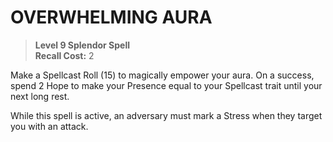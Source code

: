 ﻿---
tags:
  - Ability
  - CharacterOption
name: 'OVERWHELMING AURA'
level: 9
domain: 'Splendor'
type: 'Spell'
recall: '2'
description: 'Make a Spellcast Roll (15) to magically empower your aura. On a success, spend 2 Hope to make your Presence equal to your Spellcast trait until your next long rest.

While this spell is active, an adversary must mark a Stress when they target you with an attack.'
---
# OVERWHELMING AURA

> **Level 9 Splendor Spell**  
> **Recall Cost:** 2

Make a Spellcast Roll (15) to magically empower your aura. On a success, spend 2 Hope to make your Presence equal to your Spellcast trait until your next long rest.

While this spell is active, an adversary must mark a Stress when they target you with an attack.
